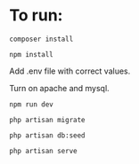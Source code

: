 # To run:

`composer install`

`npm install`

Add .env file with correct values.

Turn on apache and mysql.

`npm run dev`

`php artisan migrate`

`php artisan db:seed`

`php artisan serve`
